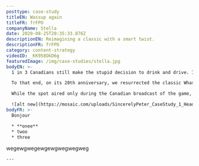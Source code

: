 ```yaml
---
posttype: case-study
titleEN: Wassup again
titleFR: frFPO
companyName: Stella
date: 2020-08-25T20:35:33.876Z
descriptionEN: Reimagining a classic with a smart twist.
descriptionFR: frFPO
category: content-strategy
videoID: _KK958OkD6g
featuredImage: /img/case-studies/stella.jpg
bodyEN: >-
  1 in 3 Canadians still make the stupid decision to drink and drive. It’s truly a shocking stat considering all the smart ways to get home nowadays. So when Budweiser approached us to create a campaign to change this behavior, we knew we needed to do more than entertain. **We needed to create a campaign that would change cultural behavior.**

  To that end, on its 20th anniversary, we resurrected the classic Whassup ad with the help of a socially integrated campaign, and orchestrated a moment in this year’s Super Bowl that broke records and borders to deliver record results for Budweiser and Uber. **This showed Budweiser cares about its customers’** well-being and spread an important message that aligns brand strategy and purpose.

  While the spot aired only during the Canadian broadcast of the game, it made headlines globally, ranking on over 70 lists of the best **Super Bowl Ads** and appearing in over 400 news stories worldwide. More importantly, Uber saw a 20% increase in rides compared to last year, ensuring hundreds of thousands of Canadians chose the smart way home. That’s whassup.

  ![alt new](https://mosaic.com/uploads/SincerelyPeter_CaseStudy_1_Header_3840x2160.jpg)
bodyFR: >-
  Bonjour

  * **onee**
  * twoo
  * three


  ```
  wegewgwegewgewgwegwegweg
  ```
---
```

